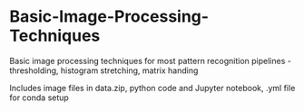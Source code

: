 # Basic-Image-Processing-Techniques
Basic image processing techniques for most pattern recognition pipelines - thresholding, histogram stretching, matrix handing

Includes image files in data.zip, python code and Jupyter notebook, .yml file for conda setup
